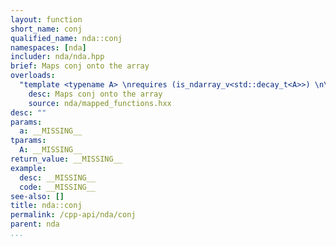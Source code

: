 ```yaml
---
layout: function
short_name: conj
qualified_name: nda::conj
namespaces: [nda]
includer: nda/nda.hpp
brief: Maps conj onto the array
overloads:
  "template <typename A> \nrequires (is_ndarray_v<std::decay_t<A>>) \n\nauto conj(A && a)":
    desc: Maps conj onto the array
    source: nda/mapped_functions.hxx
desc: ""
params:
  a: __MISSING__
tparams:
  A: __MISSING__
return_value: __MISSING__
example:
  desc: __MISSING__
  code: __MISSING__
see-also: []
title: nda::conj
permalink: /cpp-api/nda/conj
parent: nda
...
```


